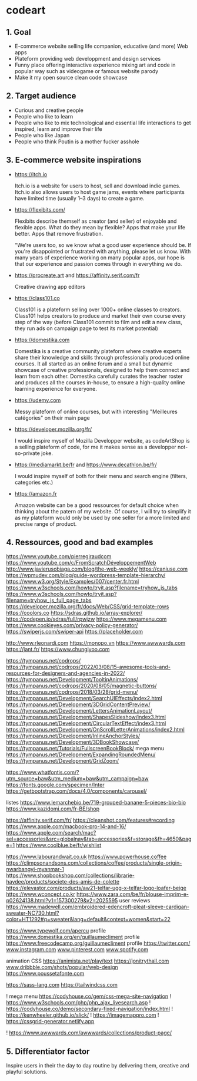 # codeart


## 1. Goal ##

- E-commerce website selling life companion, educative (and more) Web apps 
- Plateform providing web developpment and design services
- Funny place offering interactive experience mixing art and code in popular way such as videogame or famous website parody
- Make it my open source clean code showcase


## 2. Target audience ##

- Curious and creative people
- People who like to learn
- People who like to mix technological and essential life interactions to get inspired, learn and improve their life
- People who like Japan
- People who think Poutin is a mother fucker asshole


## 3. E-commerce website inspirations ##

- https://itch.io
  
  Itch.io is a website for users to host, sell and download indie games.
  Itch.io also allows users to host game jams, events where participants have limited time (usually 1–3 days) to create a game.
  
- https://flexibits.com/

  Flexibits describe themself as creator (and seller) of enjoyable and flexible apps.
  What do they mean by flexible? Apps that make your life better. Apps that remove frustration.

  "We're users too, so we know what a good user experience should be. If you're disappointed or frustrated with anything, please let us know. With many years of    experience working on many popular apps, our hope is that our experience and passion comes through in everything we do.

- https://procreate.art and https://affinity.serif.com/fr
  
  Creative drawing app editors
  
- https://class101.co

  Class101 is a plateform selling over 1000+ online classes to creators.
  Class101 helps creators to produce and market their own course every step of the way (before Class101 commit to film and edit a new class, they run ads on campaign page to test its market potential)
  
- https://domestika.com

  Domestika is a creative community plateform where creative experts share their knowledge and skills through professionally produced online courses. 
  It all started as an online forum and a small but dynamic showcase of creative professionals, designed to help them connect and learn from each other.
  Domestika carefully curates the teacher roster and produces all the courses in-house, to ensure a high-quality online learning experience for everyone.

- https://udemy.com

  Messy plateform of online courses, but with interesting "Meilleures catégories" on their main page

- https://developer.mozilla.org/fr/

  I would inspire myself of Mozilla Developper website, as codeArtShop is a selling plateform of code, for me it makes sense as a developper not-so-private joke.

- https://mediamarkt.be/fr and https://www.decathlon.be/fr/

  I would inspire myself of both for their menu and search engine (filters, categories etc.)
  
- https://amazon.fr

  Amazon website can be a good ressources for default choice when thinking about the patern of my website.
  Of course, I will try to simplify it as my plateform would only be used by one seller for a more limited and precise range of product.

## 4. Ressources, good and bad examples ##

https://www.youtube.com/pierregiraudcom
https://www.youtube.com/c/FromScratchDéveloppementWeb
http://www.javierusobiaga.com/blog/the-web-weekly/
https://caniuse.com
https://wpmudev.com/blog/guide-wordpress-template-hierarchy/
https://www.w3.org/Style/Examples/007/center.fr.html
https://www.w3schools.com/howto/tryit.asp?filename=tryhow_js_tabs
https://www.w3schools.com/howto/tryit.asp?filename=tryhow_js_full_page_tabs
https://developer.mozilla.org/fr/docs/Web/CSS/grid-template-rows
https://coolors.co
https://sdras.github.io/array-explorer/
https://codepen.io/sdras/full/rpwjzw
https://www.megamenu.com
https://www.cookieyes.com/privacy-policy-generator/
https://swiperjs.com/swiper-api
https://placeholder.com

http://www.rleonardi.com
https://monopo.vn
https://www.awwwards.com
https://jant.fr/
https://www.chungiyoo.com

https://tympanus.net/codrops/
https://tympanus.net/codrops/2022/03/08/15-awesome-tools-and-resources-for-designers-and-agencies-in-2022/
https://tympanus.net/Development/TooltipAnimations/
https://tympanus.net/codrops/2020/08/05/magnetic-buttons/
https://tympanus.net/codrops/2018/03/28/grid-menu/
https://tympanus.net/Development/SearchUIEffects/index2.html
https://tympanus.net/Development/3DGridContentPreview/
https://tympanus.net/Development/LettersAnimationLayout/
https://tympanus.net/Development/ShapesSlideshow/index3.html
https://tympanus.net/Development/CircularTextEffect/index3.html
https://tympanus.net/Development/OnScrollLetterAnimations/index2.html
https://tympanus.net/Development/InlineAnchorStyles/
https://tympanus.net/Development/3DBookShowcase/
https://tympanus.net/Tutorials/FullscreenBookBlock/
mega menu https://tympanus.net/Development/ExpandingRoundedMenu/
https://tympanus.net/Development/GridZoom/

https://www.whatfontis.com/?utm_source=baw&utm_medium=baw&utm_campaign=baw
https://fonts.google.com/specimen/Inter
https://getbootstrap.com/docs/4.0/components/carousel/

listes https://www.lemarchebio.be/719-grouped-banane-5-pieces-bio-bio
https://www.kazidomi.com/fr-BE/shop

https://affinity.serif.com/fr/
https://cleanshot.com/features#recording
https://www.apple.com/macbook-pro-14-and-16/
https://www.apple.com/search/mac?sel=accessories&src=globalnav&tab=accessories&f=storage&fh=4650&page=1
https://www.coolblue.be/fr/wishlist

https://www.labourandwait.co.uk
https://www.powerhouse.coffee
https://climpsonandsons.com/collections/coffee/products/single-origin-nwarbangyi-myanmar-1
https://www.shopbookshop.com/collections/librarie-haydee/products/societe-des-amis-de-colette
https://elevastor.com/products/aw21-telfar-ugg-x-telfar-logo-loafer-beige
https://www.wconcept.co.kr
https://www.zara.com/be/fr/blouse-imprim-e-p02624138.html?v1=157300279&v2=2025595
user reviews https://www.madewell.com/embroidered-edencroft-pleat-sleeve-cardigan-sweater-NC730.html?color=HT1292#q=sweater&lang=default&context=women&start=22

https://www.typewolf.com/apercu
profile https://www.domestika.org/en/guillaumecliment
profile https://www.freecodecamp.org/guillaumecliment
profile https://twitter.com/
www.instagram.com
www.pinterest.com
www.spotify.com

animation CSS https://animista.net/play/text
https://jonitrythall.com
www.dribbble.com/shots/popular/web-design
https://www.poussetafonte.com

https://sass-lang.com
https://tailwindcss.com

! mega menu https://codyhouse.co/gem/css-mega-site-navigation
! https://www.w3schools.com/php/php_ajax_livesearch.asp
! https://codyhouse.co/demo/secondary-fixed-navigation/index.html
! https://kenwheeler.github.io/slick/
! https://imagemappro.com
! https://cssgrid-generator.netlify.app

! https://www.awwwards.com/awwwards/collections/product-page/

## 5. Differentiator factor ##

Inspire users in their the day to day routine by delivering them, creative and playful solutions.
